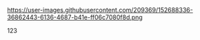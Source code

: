 
https://user-images.githubusercontent.com/209369/152688336-36862443-6136-4687-b41e-ff06c7080f8d.png


123
